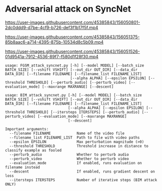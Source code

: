 # Adversarial attack on SyncNet

https://user-images.githubusercontent.com/45385843/156050801-2dc0ddd9-d7be-4cf9-b726-def3f1b17f5f.mp4

https://user-images.githubusercontent.com/45385843/156051375-85b8aac6-a714-4395-875b-10534d8c5b09.mp4

https://user-images.githubusercontent.com/45385843/156051526-01d9541a-7912-4536-89f7-f580d1f28f30.mp4

```
usage: FGSM_attack_syncnet.py [-h] [--model MODEL] [--batch_size BATCH_SIZE] [--vshift VSHIFT] [--out_dir OUT_DIR] [--data_dir DATA_DIR] [--filename FILENAME] [--filename_list FILENAME_LIST]
                              [--alpha ALPHA] [--epsilon EPSILON] [--threshold THRESHOLD] [--perturb_audio] [--perturb_video] [--evaluation_mode] [--maxrange MAXRANGE] [--descent]
```
```
usage: BIM_attack_syncnet.py [-h] [--model MODEL] [--batch_size BATCH_SIZE] [--vshift VSHIFT] [--out_dir OUT_DIR] [--data_dir DATA_DIR] [--filename FILENAME] [--filename_list FILENAME_LIST]
                             [--alpha ALPHA] [--epsilon EPSILON] [--threshold THRESHOLD] [--itersteps ITERSTEPS] [--perturb_audio] [--perturb_video] [--evaluation_mode] [--maxrange MAXRANGE]
                             [--descent]
```


```
Important arguments:
  --filename FILENAME            Name of the video file
  --filename_list FILENAME_LIST  Path to file with video paths
  --epsilon EPSILON              Max perturbation magnitude (>0)
  --threshold THRESHOLD          Threshold increase in distance to classify example as fooled
  --perturb_audio                Whether to perturb audio
  --perturb_video                Whether to perturb video
  --evaluation_mode              If enabled, runs evaluation on filename instead
  --descent                      If enabled, runs gradient descent on loss
  --itersteps ITERSTEPS          Number of iterative steps (BIM attack ONLY)
```
